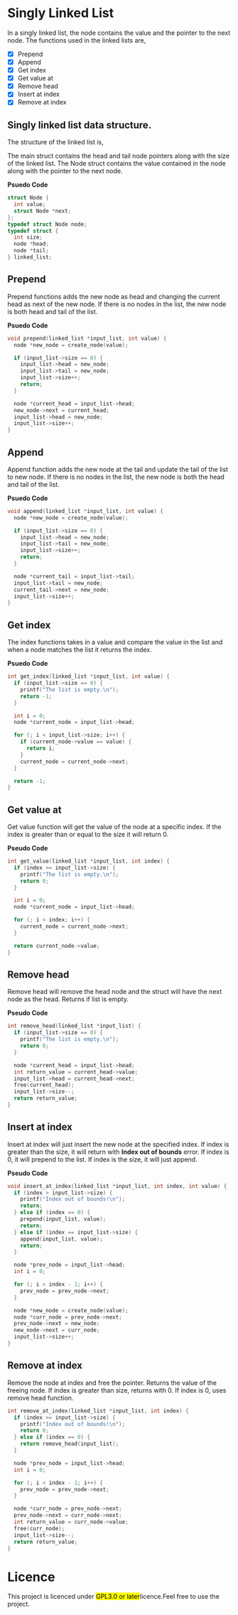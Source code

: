 # Singly Linked List
In a singly linked list, the node contains the value and the pointer to the next node. The functions used in the linked lists are,

- [x] Prepend
- [x] Append
- [x] Get index
- [x] Get value at
- [x] Remove head
- [x] Insert at index
- [x] Remove at index

## Singly linked list data structure.
The structure of the linked list is,

The main struct contains the head and tail node pointers along with the size of the linked list. The Node struct contains the value contained in the node along with the pointer
to the next node.

__Psuedo Code__
```c
struct Node {
  int value;
  struct Node *next;
};
typedef struct Node node;
typedef struct {
  int size;
  node *head;
  node *tail;
} linked_list;
```
## Prepend
Prepend functions adds the new node as head and changing the current head as next of the new node. If there is no nodes in the list, the new node is both head and tail of the list.

__Psuedo Code__
```c
void prepend(linked_list *input_list, int value) {
  node *new_node = create_node(value);

  if (input_list->size == 0) {
    input_list->head = new_node;
    input_list->tail = new_node;
    input_list->size++;
    return;
  }

  node *current_head = input_list->head;
  new_node->next = current_head;
  input_list->head = new_node;
  input_list->size++;
}
```
## Append
Append function adds the new node at the tail and update the tail of the list to new node. If there is no nodes in the list, the new node is both the head and tail of the list.

__Psuedo Code__
```c
void append(linked_list *input_list, int value) {
  node *new_node = create_node(value);

  if (input_list->size == 0) {
    input_list->head = new_node;
    input_list->tail = new_node;
    input_list->size++;
    return;
  }

  node *current_tail = input_list->tail;
  input_list->tail = new_node;
  current_tail->next = new_node;
  input_list->size++;
}
```
## Get index
The index functions takes in a value and compare the value in the list and when a node matches the list it returns the index.

__Psuedo Code__
```c
int get_index(linked_list *input_list, int value) {
  if (input_list->size == 0) {
    printf("The list is empty.\n");
    return -1;
  }

  int i = 0;
  node *current_node = input_list->head;

  for (; i < input_list->size; i++) {
    if (current_node->value == value) {
      return i;
    }
    current_node = current_node->next;
  }

  return -1;
}
```
## Get value at
Get value function will get the value of the node at a specific index. If the index is greater than or equal to the size it will return 0.

__Pseudo Code__
```c
int get_value(linked_list *input_list, int index) {
  if (index >= input_list->size) {
    printf("The list is empty.\n");
    return 0;
  }

  int i = 0;
  node *current_node = input_list->head;

  for (; i < index; i++) {
    current_node = current_node->next;
  }

  return current_node->value;
}
```
## Remove head
Remove head will remove the head node and the struct will have the next node as the head. Returns if list is empty.

__Pseudo Code__
```c
int remove_head(linked_list *input_list) {
  if (input_list->size == 0) {
    printf("The list is empty.\n");
    return 0;
  }

  node *current_head = input_list->head;
  int return_value = current_head->value;
  input_list->head = current_head->next;
  free(current_head);
  input_list->size--;
  return return_value;
}
```
## Insert at index
Insert at index will just insert the new node at the specified index. If index is greater than the size, it will return with __Index out of bounds__ error. If index is 0, it will
prepend to the list. If index is the size, it will just append.

__Pseudo Code__
```c
void insert_at_index(linked_list *input_list, int index, int value) {
  if (index > input_list->size) {
    printf("Index out of bounds!\n");
    return;
  } else if (index == 0) {
    prepend(input_list, value);
    return;
  } else if (index == input_list->size) {
    append(input_list, value);
    return;
  }

  node *prev_node = input_list->head;
  int i = 0;

  for (; i < index - 1; i++) {
    prev_node = prev_node->next;
  }

  node *new_node = create_node(value);
  node *curr_node = prev_node->next;
  prev_node->next = new_node;
  new_node->next = curr_node;
  input_list->size++;
}
```
## Remove at index
Remove the node at index and free the pointer. Returns the value of the freeing node. If index is greater than size, returns with 0. If index is 0, uses remove head function.
```c
int remove_at_index(linked_list *input_list, int index) {
  if (index >= input_list->size) {
    printf("Index out of bounds!\n");
    return 0;
  } else if (index == 0) {
    return remove_head(input_list);
  }

  node *prev_node = input_list->head;
  int i = 0;

  for (; i < index - 1; i++) {
    prev_node = prev_node->next;
  }

  node *curr_node = prev_node->next;
  prev_node->next = curr_node->next;
  int return_value = curr_node->value;
  free(curr_node);
  input_list->size--;
  return return_value;
}
```
# Licence
This project is licenced under <mark>GPL3.0 or later</mark>licence.Feel free to use the project.
